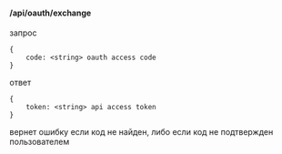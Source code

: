 #### /api/oauth/exchange

запрос
```
{
    code: <string> oauth access code
}
```

ответ 
```
{
    token: <string> api access token
}
```

вернет ошибку если код не найден, либо если код не подтвержден пользователем
